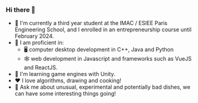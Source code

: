 ### Hi there 👋

- 🏫 I'm currently a third year student at the IMAC / ESIEE Paris Engineering School, and I enrolled in an entrepreneurship course until February 2024.
- 🌟 I am proficient in:
  - 🖥️ computer desktop development in C++, Java and Python
  - 🕸️ web development in Javascript and frameworks such as VueJS and ReactJS.
- 🌱 I'm learning game engines with Unity.
- ❤️ I love algorithms, drawing and cooking!
- 💬 Ask me about unusual, experimental and potentially bad dishes, we can have some interesting things going!
<!--
**guy-luong/guy-luong** is a ✨ _special_ ✨ repository because its `README.md` (this file) appears on your GitHub profile.

Here are some ideas to get you started:

- 🔭 I’m currently working on ...
- 🌱 I’m currently learning ...
- 👯 I’m looking to collaborate on ...
- 🤔 I’m looking for help with ...
- 💬 Ask me about ...
- 📫 How to reach me: ...
- 😄 Pronouns: ...
- ⚡ Fun fact: ...
-->
